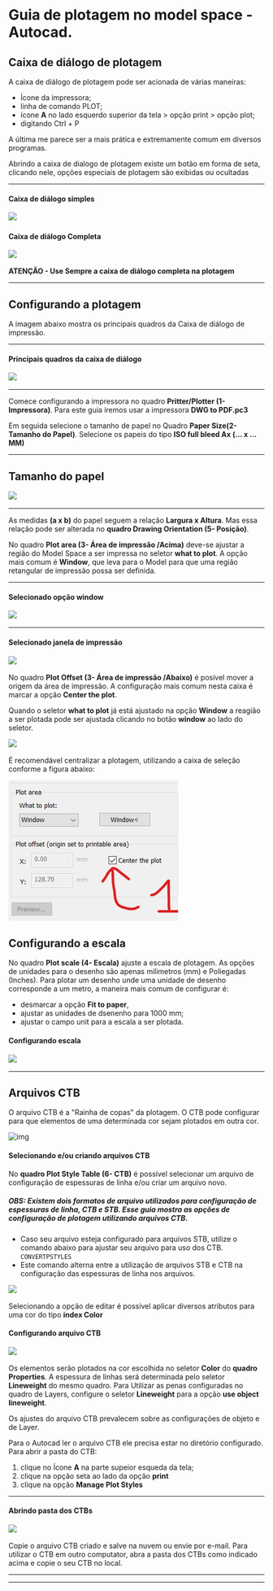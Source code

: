 # Guia de plotagem no model space - Autocad.

## Caixa de diálogo de plotagem

A caixa de diálogo de plotagem pode ser acionada de várias maneiras:

* Ícone da impressora;
* linha de comando PLOT;
* ícone **A** no lado esquerdo superior da tela > opção print > opção plot;
* digitando Ctrl + P

A última me parece ser a mais prática e extremamente comum em diversos programas.

Abrindo a caixa de dialogo de plotagem existe um botão em forma de seta, clicando nele, opções especiais de plotagem são exibidas ou ocultadas

<hr>

#### Caixa de diálogo simples

![](InkedmodelDiagSimp.jpg)

#### Caixa de diálogo Completa

![](InkedmodelDiagFull.jpg)

**ATENÇÃO - Use Sempre a caixa de diálogo completa na plotagem**

<hr>

## Configurando a plotagem

A imagem abaixo mostra os principais quadros da Caixa de diálogo de impressão.

<hr>

#### Principais quadros da caixa de diálogo

![](PlotConfigura.png)
<hr>

Comece configurando a impressora no quadro **Pritter/Plotter (1- Impressora)**. Para este guia iremos usar a impressora **DWG to PDF.pc3**

Em seguida selecione o tamanho de papel no Quadro **Paper Size(2- Tamanho do Papel)**. Selecione os papeis do tipo **ISO full bleed Ax (... x ... MM)**

<hr>

## Tamanho do papel

![](tamanhoPapel.jpg)

<hr>

As medidas **(a x b)** do papel seguem a relação **Largura x Altura**. Mas essa relação pode ser alterada no **quadro Drawing Orientation (5- Posição)**.

No quadro **Plot area (3- Área de impressão /Acima)** deve-se ajustar a região do Model Space a ser impressa no seletor **what to plot**. A opção mais comum é **Window**, que leva para o Model para que uma região retangular de impressão possa ser definida.

<hr>

#### Selecionado opção **window**

![](plotAreaWindow.png)

<hr>

#### Selecionado janela de impressão

![](WindowSelec.jpg)


No quadro **Plot Offset (3- Área de impressão /Abaixo)** é posível mover a origem da área de impressão. A configuração mais comum nesta caixa é marcar a opção **Center the plot**.

Quando o seletor **what to plot** já está ajustado na opção **Window** a reagião a ser plotada pode ser ajustada clicando no botão **window** ao lado do seletor.


![](WindowBotao.jpg)

É recomendável centralizar a plotagem, utilizando a caixa de seleção conforme a figura abaixo:

![](CENTERPLOT.jpg)

## Configurando a escala

No quadro **Plot scale (4- Escala)** ajuste a escala de plotagem. As opções de unidades para o desenho são apenas milimetros (mm) e Poliegadas (Inches). Para plotar um desenho unde uma unidade de desenho corresponde a um metro, a maneira mais comum de configurar é:
* desmarcar a opção **Fit to paper**,
* ajustar as unidades de dsenenho para 1000 mm;
* ajustar o campo unit para a escala a ser plotada.

#### Configurando escala

![](escalaModel.jpg)

<hr>

## Arquivos CTB

O arquivo CTB é a "Rainha de copas" da plotagem. O CTB pode configurar para que elementos de uma determinada cor sejam plotados em outra cor.

![img](./cliproses.gif)

#### Selecionando e/ou criando arquivos CTB

No **quadro Plot Style Table (6- CTB)** é possível selecionar um arquivo de configuração de espessuras de linha e/ou criar um arquivo novo.

##### OBS: Existem dois formatos de arquivo utilizados para configuração de espessuras de linha, CTB e STB. Esse guia mostra as opções de configuração de plotagem utilizando arquivos CTB.

- Caso seu arquivo esteja configurado para arquivos STB, utilize o  comando abaixo para ajustar seu arquivo para uso dos CTB.
    ```CONVERTPSTYLES```
- Este comando alterna entre a utilização de arquivos STB e CTB na configuração das espessuras de linha nos arquivos.

![](criarCTB.jpg)

Selecionando a opção de editar é possível aplicar diversos atributos para uma cor do tipo **index Color**

#### Configurando arquivo CTB

![](confCTB.jpg)

Os elementos serão plotados na cor escolhida no seletor **Color** do **quadro Properties**. A espessura de linhas será determinada pelo seletor **Lineweight** do mesmo quadro. Para Utilizar as penas configuradas no quadro de Layers, configure o seletor **Lineweight** para a opção **use object lineweight**.

Os ajustes do arquivo CTB prevalecem sobre as configurações de objeto e de Layer.

Para o Autocad ler o arquivo CTB ele precisa estar no diretório configurado. Para abrir a pasta do CTB:

1. clique no Ícone **A** na parte supeior esqueda da tela;
2. clique na opção seta ao lado da opção **print**
3. clique na opção **Manage Plot Styles**

<hr>

#### Abrindo pasta dos CTBs

![](AbribdoPastaCTB.jpg)

Copie o arquivo CTB criado e salve na nuvem ou envie por e-mail. Para utilizar o CTB em outro computator, abra a pasta dos CTBs como indicado acima e copie o seu CTB no local.

<hr>
<hr>

